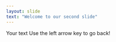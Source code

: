 ```yaml
---
layout: slide
text: "Welcome to our second slide"
---
```

Your text
Use the left arrow key to go back!
